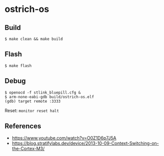 # ostrich-os

## Build

```
$ make clean && make build
```

## Flash

```
$ make flash
```
## Debug

```
$ openocd -f stlink_bluepill.cfg &
$ arm-none-eabi-gdb build/ostrich-os.elf
(gdb) target remote :3333
```

Reset: ```monitor reset halt```

## References

- https://www.youtube.com/watch?v=O0Z1D6p7J5A
- https://blog.stratifylabs.dev/device/2013-10-09-Context-Switching-on-the-Cortex-M3/